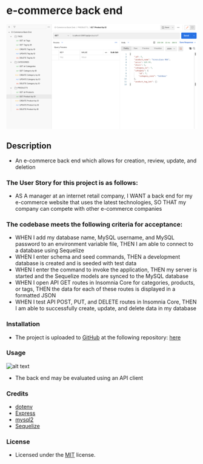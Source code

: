 # e-commerce back end
![alt text](assets/images/screenshot.png)

## Description
- An e-commerce back end which allows for creation, review, update, and deletion

### The User Story for this project is as follows:
- AS A manager at an internet retail company, I WANT a back end for my e-commerce website that uses the latest technologies, SO THAT my company can compete with other e-commerce companies

### The codebase meets the following criteria for acceptance:
- WHEN I add my database name, MySQL username, and MySQL password to an environment variable file, THEN I am able to connect to a database using Sequelize
- WHEN I enter schema and seed commands, THEN a development database is created and is seeded with test data
- WHEN I enter the command to invoke the application, THEN my server is started and the Sequelize models are synced to the MySQL database
- WHEN I open API GET routes in Insomnia Core for categories, products, or tags, THEN the data for each of these routes is displayed in a formatted JSON
- WHEN I test API POST, PUT, and DELETE routes in Insomnia Core, THEN I am able to successfully create, update, and delete data in my database

### Installation
- The project is uploaded to [GitHub](https://github.com/) at the following repository: [here](https://github.com/sourslaw/e-commerce_back_end)

### Usage
![alt text](assets/images/screenshot.gif)
- The back end may be evaluated using an API client

### Credits
- [dotenv](https://www.npmjs.com/package/dotenv)
- [Express](https://expressjs.com/)
- [mysql2](https://www.npmjs.com/package/mysql2)
- [Sequelize](https://sequelize.org/v3/)

### License
- Licensed under the [MIT](https://opensource.org/licenses/mit-license.php) license.